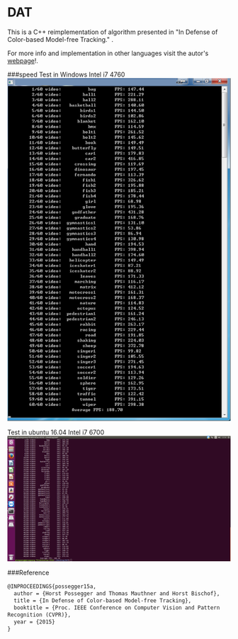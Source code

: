 # DAT
This is a C++ reimplementation of algorithm presented in "In Defense of Color-based Model-free Tracking." .

For more info and implementation in other languages visit the autor's [webpage](https://lrs.icg.tugraz.at/members/possegger)!.


###speed 
Test in Windows Intel i7 4760 
![speed](speed.png)

Test in ubuntu 16.04 Intel i7 6700 
![speed](TEST_ON_UBUNTU1604.png)

###Reference
```
@INPROCEEDINGS{possegger15a,
  author = {Horst Possegger and Thomas Mauthner and Horst Bischof},
  title = {In Defense of Color-based Model-free Tracking},
  booktitle = {Proc. IEEE Conference on Computer Vision and Pattern Recognition (CVPR)},
  year = {2015}
}
```